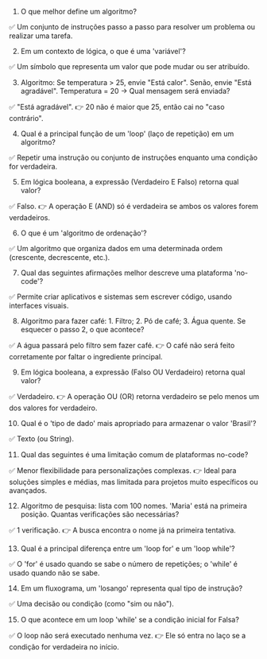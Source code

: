 1. O que melhor define um algoritmo?

✅ Um conjunto de instruções passo a passo para resolver um problema ou realizar uma tarefa.

2. Em um contexto de lógica, o que é uma 'variável'?

✅ Um símbolo que representa um valor que pode mudar ou ser atribuído.

3. Algoritmo: Se temperatura > 25, envie "Está calor". Senão, envie "Está agradável". Temperatura = 20 → Qual mensagem será enviada?

✅ "Está agradável".
👉 20 não é maior que 25, então cai no "caso contrário".

4. Qual é a principal função de um 'loop' (laço de repetição) em um algoritmo?

✅ Repetir uma instrução ou conjunto de instruções enquanto uma condição for verdadeira.

5. Em lógica booleana, a expressão (Verdadeiro E Falso) retorna qual valor?

✅ Falso.
👉 A operação E (AND) só é verdadeira se ambos os valores forem verdadeiros.

6. O que é um 'algoritmo de ordenação'?

✅ Um algoritmo que organiza dados em uma determinada ordem (crescente, decrescente, etc.).

7. Qual das seguintes afirmações melhor descreve uma plataforma 'no-code'?

✅ Permite criar aplicativos e sistemas sem escrever código, usando interfaces visuais.

8. Algoritmo para fazer café: 1. Filtro; 2. Pó de café; 3. Água quente. Se esquecer o passo 2, o que acontece?

✅ A água passará pelo filtro sem fazer café.
👉 O café não será feito corretamente por faltar o ingrediente principal.

9. Em lógica booleana, a expressão (Falso OU Verdadeiro) retorna qual valor?

✅ Verdadeiro.
👉 A operação OU (OR) retorna verdadeiro se pelo menos um dos valores for verdadeiro.

10. Qual é o 'tipo de dado' mais apropriado para armazenar o valor 'Brasil'?

✅ Texto (ou String).

11. Qual das seguintes é uma limitação comum de plataformas no-code?

✅ Menor flexibilidade para personalizações complexas.
👉 Ideal para soluções simples e médias, mas limitada para projetos muito específicos ou avançados.

12. Algoritmo de pesquisa: lista com 100 nomes. 'Maria' está na primeira posição. Quantas verificações são necessárias?

✅ 1 verificação.
👉 A busca encontra o nome já na primeira tentativa.

13. Qual é a principal diferença entre um 'loop for' e um 'loop while'?

✅ O 'for' é usado quando se sabe o número de repetições; o 'while' é usado quando não se sabe.

14. Em um fluxograma, um 'losango' representa qual tipo de instrução?

✅ Uma decisão ou condição (como "sim ou não").

15. O que acontece em um loop 'while' se a condição inicial for Falsa?

✅ O loop não será executado nenhuma vez.
👉 Ele só entra no laço se a condição for verdadeira no início.
